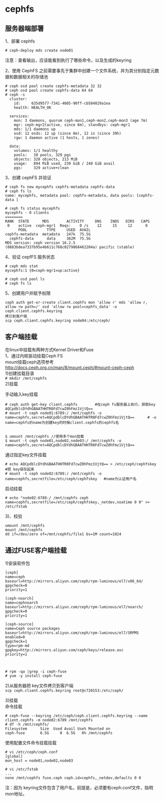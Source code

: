# cephfs

## 服务器端部署

1、部署 cephfs  
```
# ceph-deploy mds create node01
```
注意：查看输出，应该能看到执行了哪些命令，以及生成的keyring  

2、使用 CephFS 之前需要事先于集群中创建一个文件系统，并为其分别指定元数据和数据相关的存储池
```
# ceph osd pool create cephfs-metadata 32 32
# ceph osd pool create cephfs-data 64 64
# ceph -s
  cluster:
    id:     635d9577-7341-4085-90ff-cb584029a1ea
    health: HEALTH_OK
 
  services:
    mon: 3 daemons, quorum ceph-mon1,ceph-mon2,ceph-mon3 (age 7m)
    mgr: ceph-mgr2(active, since 6m), standbys: ceph-mgr1
    mds: 1/1 daemons up
    osd: 12 osds: 12 up (since 6m), 12 in (since 39h)
    rgw: 1 daemon active (1 hosts, 1 zones)
 
  data:
    volumes: 1/1 healthy
    pools:   10 pools, 329 pgs
    objects: 328 objects, 213 MiB
    usage:   894 MiB used, 239 GiB / 240 GiB avail
    pgs:     329 active+clean
```

3、创建 cephFS 并验证
```
# ceph fs new mycephfs cephfs-metadata cephfs-data
# ceph fs ls
name: mycephfs, metadata pool: cephfs-metadata, data pools: [cephfs-data ]

# ceph fs status mycephfs
mycephfs - 0 clients
========
RANK  STATE      MDS        ACTIVITY     DNS    INOS   DIRS   CAPS  
 0    active  ceph-mgr1  Reqs:    0 /s    12     15     12      0   
      POOL         TYPE     USED  AVAIL  
cephfs-metadata  metadata   247k  75.5G  
  cephfs-data      data     362M  75.5G  
MDS version: ceph version 16.2.5 (0883bdea7337b95e4b611c768c0279868462204a) pacific (stable)
```

4、验证 cepfFS 服务状态 
```
# ceph mds stat
mycephfs:1 {0=ceph-mgr1=up:active}

# ceph osd pool ls
# ceph fs ls
```  

5、创建用户并赋予权限  
```
ceph auth get-or-create client.cephfs mon 'allow r' mds 'allow r, allow rw path=/' osd 'allow rw pool=cephfs_data' -o ceph.client.cephfs.keyring
拷贝到客户端
scp ceph.client.cephfs.keyring node04:/etc/ceph/
```  

客户端挂载
--------
在linux中挂载有两种方式Kernel Driver和Fuse  
1、通过内核驱动挂载Ceph FS  
mount挂载ceph选项参考  
http://docs.ceph.org.cn/man/8/mount.ceph/#mount-ceph-ceph  
1)创建挂载目录  
``` # mkdir /mnt/cephfs ```  
2)挂载  

手动输入key挂载  
```
# ceph auth get-key client.cephfs        #在ceph fs服务器上执行，获取key
AQCpdblcDYdhGBAATHHTR0Fd7cwZ0hFmz1VjtQ==
# mount -t ceph node01:6789:/ /mnt/cephfs -o name=cephfs,secret=AQCpdblcDYdhGBAATHHTR0Fd7cwZ0hFmz1VjtQ==      # -o name=cephfs的name为创建key的时候client.cephfs的cephfs名


$ umount /mnt/cephfs //使用多个mon挂载
$ mount -t ceph node01,node02,node03:/ /mnt/cephfs -o name=cephfs,secret=AQCpdblcDYdhGBAATHHTR0Fd7cwZ0hFmz1VjtQ==
```

通过指定key文件挂载  
```
# echo AQCpdblcDYdhGBAATHHTR0Fd7cwZ0hFmz1VjtQ== > /etc/ceph/cephfskey        #把 key保存起来
# mount -t ceph node02:6789:/ /mnt/cephfs -o name=cephfs,secretfile=/etc/ceph/cephfskey   #name为认证用户名
```  

启动挂载  
```
# echo "node02:6789:/ /mnt/cephfs ceph name=cephfs,secretfile=/etc/ceph/cephfskey,_netdev,noatime 0 0" >> /etc/fstab
```  

3)、校验  
```
umount /mnt/cephfs
mount /mnt/cephfs
dd if=/dev/zero of=/mnt/cephfs/file1 bs=1M count=1024
```  


通过FUSE客户端挂载  
---
1)安装软件包  
```
[ceph]
name=ceph
baseurl=http://mirrors.aliyun.com/ceph/rpm-luminous/el7/x86_64/
gpgcheck=0
priority=1

[ceph-noarch]
name=cephnoarch
baseurl=http://mirrors.aliyun.com/ceph/rpm-luminous/el7/noarch/
gpgcheck=0
priority=1

[ceph-source]
name=Ceph source packages
baseurl=http://mirrors.aliyun.com/ceph/rpm-luminous/el7/SRPMS
enabled=0
gpgcheck=1
type=rpm-md
gpgkey=http://mirrors.aliyun.com/ceph/keys/release.asc
priority=1



# rpm -qa |grep -i ceph-fuse 
# yum -y install ceph-fuse
``` 

2)从服务器把 key文件拷贝到客户端  
``` scp ceph.client.cephfs.keyring root@c720153:/etc/ceph/ ```  

3)挂载  
命令挂载  
```
# ceph-fuse --keyring /etc/ceph/ceph.client.cephfs.keyring --name client.cephfs -m node02:6789 /mnt/cephfs
# df -h /mnt/cephfs/
Filesystem      Size  Used Avail Use% Mounted on
ceph-fuse       6.5G     0  6.5G   0% /mnt/cephfs
```  

使用配置文件命令挂载挂载  
```
# vi /etc/ceph/ceph.conf
[global]
mon_host = node01,node02,node03

# vi /etc/fstab
...
none /mnt/cephfs fuse.ceph ceph.id=cephfs,_netdev,defaults 0 0
```  
注：因为 keyring文件包含了用户名，前提是，必须要有ceph.conf文件，指明 mon地址。

